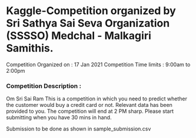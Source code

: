 # Kaggle-Competition organized by Sri Sathya Sai Seva Organization (SSSSO) Medchal - Malkagiri Samithis.

Competition Organized on : 17 Jan 2021
Competition Time limits : 9:00am to 2:00pm

### Competition Description :

Om Sri Sai Ram
This is a competition in which you need to predict whether the customer would buy a credit card or not. Relevant data has been provided to you.
The competition will end at 2 PM sharp. Please start submitting when you have 30 mins in hand.

Submission to be done as shown in sample_submission.csv
